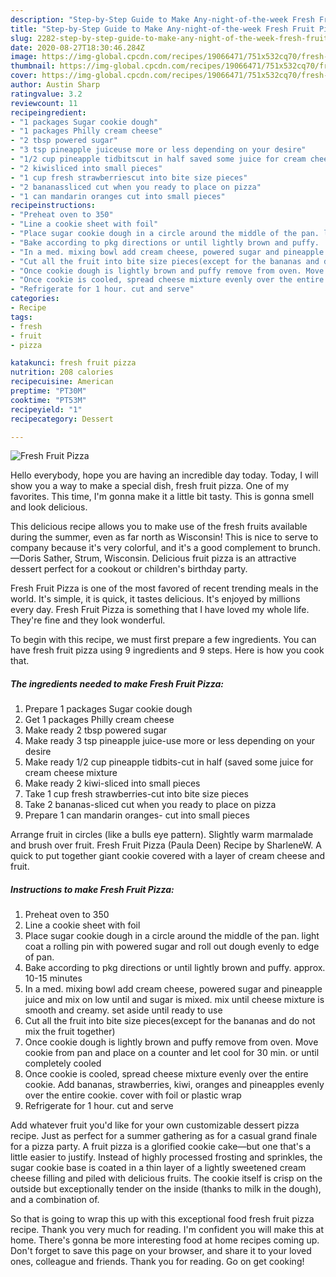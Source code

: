 ```yaml
---
description: "Step-by-Step Guide to Make Any-night-of-the-week Fresh Fruit Pizza"
title: "Step-by-Step Guide to Make Any-night-of-the-week Fresh Fruit Pizza"
slug: 2282-step-by-step-guide-to-make-any-night-of-the-week-fresh-fruit-pizza
date: 2020-08-27T18:30:46.284Z
image: https://img-global.cpcdn.com/recipes/19066471/751x532cq70/fresh-fruit-pizza-recipe-main-photo.jpg
thumbnail: https://img-global.cpcdn.com/recipes/19066471/751x532cq70/fresh-fruit-pizza-recipe-main-photo.jpg
cover: https://img-global.cpcdn.com/recipes/19066471/751x532cq70/fresh-fruit-pizza-recipe-main-photo.jpg
author: Austin Sharp
ratingvalue: 3.2
reviewcount: 11
recipeingredient:
- "1 packages Sugar cookie dough"
- "1 packages Philly cream cheese"
- "2 tbsp powered sugar"
- "3 tsp pineapple juiceuse more or less depending on your desire"
- "1/2 cup pineapple tidbitscut in half saved some juice for cream cheese mixture"
- "2 kiwisliced into small pieces"
- "1 cup fresh strawberriescut into bite size pieces"
- "2 bananassliced cut when you ready to place on pizza"
- "1 can mandarin oranges cut into small pieces"
recipeinstructions:
- "Preheat oven to 350"
- "Line a cookie sheet with foil"
- "Place sugar cookie dough in a circle around the middle of the pan. light coat a rolling pin with powered sugar and roll out dough evenly to edge of pan."
- "Bake according to pkg directions or until lightly brown and puffy.  approx. 10-15 minutes"
- "In a med. mixing bowl add cream cheese, powered sugar and pineapple juice and mix on low until and sugar is mixed.  mix until cheese mixture is smooth and creamy. set aside until ready to use"
- "Cut all the fruit into bite size pieces(except for the bananas and do not mix the fruit together)"
- "Once cookie dough is lightly brown and puffy remove from oven. Move cookie from pan and place on a counter and let cool for 30 min. or until completely cooled"
- "Once cookie is cooled, spread cheese mixture evenly over the entire cookie. Add bananas, strawberries, kiwi, oranges and pineapples evenly over the entire cookie. cover with foil or plastic wrap"
- "Refrigerate for 1 hour. cut and serve"
categories:
- Recipe
tags:
- fresh
- fruit
- pizza

katakunci: fresh fruit pizza 
nutrition: 208 calories
recipecuisine: American
preptime: "PT30M"
cooktime: "PT53M"
recipeyield: "1"
recipecategory: Dessert

---
```



![Fresh Fruit Pizza](https://img-global.cpcdn.com/recipes/19066471/751x532cq70/fresh-fruit-pizza-recipe-main-photo.jpg)

Hello everybody, hope you are having an incredible day today. Today, I will show you a way to make a special dish, fresh fruit pizza. One of my favorites. This time, I'm gonna make it a little bit tasty. This is gonna smell and look delicious.

This delicious recipe allows you to make use of the fresh fruits available during the summer, even as far north as Wisconsin! This is nice to serve to company because it&#39;s very colorful, and it&#39;s a good complement to brunch. —Doris Sather, Strum, Wisconsin. Delicious fruit pizza is an attractive dessert perfect for a cookout or children&#39;s birthday party.

Fresh Fruit Pizza is one of the most favored of recent trending meals in the world. It's simple, it is quick, it tastes delicious. It's enjoyed by millions every day. Fresh Fruit Pizza is something that I have loved my whole life. They're fine and they look wonderful.


To begin with this recipe, we must first prepare a few ingredients. You can have fresh fruit pizza using 9 ingredients and 9 steps. Here is how you cook that.

<!--inarticleads1-->

##### The ingredients needed to make Fresh Fruit Pizza:

1. Prepare 1 packages Sugar cookie dough
1. Get 1 packages Philly cream cheese
1. Make ready 2 tbsp powered sugar
1. Make ready 3 tsp pineapple juice-use more or less depending on your desire
1. Make ready 1/2 cup pineapple tidbits-cut in half (saved some juice for cream cheese mixture
1. Make ready 2 kiwi-sliced into small pieces
1. Take 1 cup fresh strawberries-cut into bite size pieces
1. Take 2 bananas-sliced cut when you ready to place on pizza
1. Prepare 1 can mandarin oranges- cut into small pieces


Arrange fruit in circles (like a bulls eye pattern). Slightly warm marmalade and brush over fruit. Fresh Fruit Pizza (Paula Deen) Recipe by SharleneW. A quick to put together giant cookie covered with a layer of cream cheese and fruit. 

<!--inarticleads2-->

##### Instructions to make Fresh Fruit Pizza:

1. Preheat oven to 350
1. Line a cookie sheet with foil
1. Place sugar cookie dough in a circle around the middle of the pan. light coat a rolling pin with powered sugar and roll out dough evenly to edge of pan.
1. Bake according to pkg directions or until lightly brown and puffy.  approx. 10-15 minutes
1. In a med. mixing bowl add cream cheese, powered sugar and pineapple juice and mix on low until and sugar is mixed.  mix until cheese mixture is smooth and creamy. set aside until ready to use
1. Cut all the fruit into bite size pieces(except for the bananas and do not mix the fruit together)
1. Once cookie dough is lightly brown and puffy remove from oven. Move cookie from pan and place on a counter and let cool for 30 min. or until completely cooled
1. Once cookie is cooled, spread cheese mixture evenly over the entire cookie. Add bananas, strawberries, kiwi, oranges and pineapples evenly over the entire cookie. cover with foil or plastic wrap
1. Refrigerate for 1 hour. cut and serve


Add whatever fruit you&#39;d like for your own customizable dessert pizza recipe. Just as perfect for a summer gathering as for a casual grand finale for a pizza party. A fruit pizza is a glorified cookie cake—but one that&#39;s a little easier to justify. Instead of highly processed frosting and sprinkles, the sugar cookie base is coated in a thin layer of a lightly sweetened cream cheese filling and piled with delicious fruits. The cookie itself is crisp on the outside but exceptionally tender on the inside (thanks to milk in the dough), and a combination of. 

So that is going to wrap this up with this exceptional food fresh fruit pizza recipe. Thank you very much for reading. I'm confident you will make this at home. There's gonna be more interesting food at home recipes coming up. Don't forget to save this page on your browser, and share it to your loved ones, colleague and friends. Thank you for reading. Go on get cooking!
